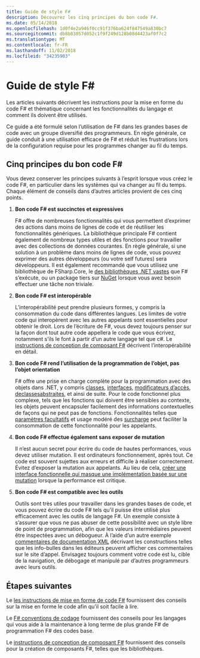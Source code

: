 ```yaml
---
title: Guide de style F#
description: Découvrez les cinq principes du bon code F#.
ms.date: 05/14/2018
ms.openlocfilehash: 1d0f4e2a946f0cc91f376ba624f847549a830bc7
ms.sourcegitcommit: db8b83057d052c1f9f249d128b08d4423af0f7c2
ms.translationtype: MT
ms.contentlocale: fr-FR
ms.lasthandoff: 11/02/2018
ms.locfileid: "34235903"
---
```

# <a name="f-style-guide"></a>Guide de style F#

Les articles suivants décrivent les instructions pour la mise en forme du code F# et thématique concernant les fonctionnalités du langage et comment ils doivent être utilisés.

Ce guide a été formulé selon l’utilisation de F# dans les grandes bases de code avec un groupe diversifié des programmeurs. En règle générale, ce guide conduit à une utilisation efficace de F# et réduit les frustrations lors de la configuration requise pour les programmes changer au fil du temps.

## <a name="five-principles-of-good-f-code"></a>Cinq principes du bon code F#

Vous devez conserver les principes suivants à l’esprit lorsque vous créez le code F#, en particulier dans les systèmes qui va changer au fil du temps. Chaque élément de conseils dans d’autres articles provient de ces cinq points.

1. **Bon code F# est succinctes et expressives**

    F# offre de nombreuses fonctionnalités qui vous permettent d’exprimer des actions dans moins de lignes de code et de réutiliser les fonctionnalités génériques. La bibliothèque principale F# contient également de nombreux types utiles et des fonctions pour travailler avec des collections de données courantes. En règle générale, si une solution à un problème dans moins de lignes de code, vous pouvez exprimer des autres développeurs (ou votre self futures) sera développeurs. Il est également recommandé que vous utilisez une bibliothèque de FSharp.Core, le [des bibliothèques .NET vastes](https://docs.microsoft.com/dotnet/api/) que F# s’exécute, ou un package tiers sur [NuGet](https://www.nuget.org/) lorsque vous avez besoin effectuer une tâche non triviale.

2. **Bon code F# est interopérable**

    L’interopérabilité peut prendre plusieurs formes, y compris la consommation du code dans différentes langues. Les limites de votre code qui interopèrent avec les autres appelants sont essentielles pour obtenir le droit. Lors de l’écriture de F#, vous devez toujours penser sur la façon dont tout autre code appellera le code que vous écrivez, notamment s’ils le font à partir d’un autre langage tel que c#. Le [instructions de conception de composant F#](component-design-guidelines.md) décrivent l’interopérabilité en détail.

3. **Bon code F# rend l’utilisation de la programmation de l’objet, pas l’objet orientation**

    F# offre une prise en charge complète pour la programmation avec des objets dans .NET, y compris [classes](../language-reference/classes.md), [interfaces](../language-reference/interfaces.md), [modificateurs d’accès](../language-reference/access-control.md), [declassesabstraites](../language-reference/abstract-classes.md), et ainsi de suite. Pour le code fonctionnel plus complexe, tels que les fonctions qui doivent être sensibles au contexte, les objets peuvent encapsuler facilement des informations contextuelles de façons qui ne peut pas de fonctions. Fonctionnalités telles que [paramètres facultatifs](../language-reference/members/methods.md#optional-arguments) et usage modéré des [surcharge](../language-reference/members/methods.md#overloaded-methods) peut faciliter la consommation de cette fonctionnalité pour les appelants.

4. **Bon code F# effectue également sans exposer de mutation**

    Il n’est aucun secret pour écrire du code de hautes performances, vous devez utiliser mutation. Il est ordinateurs fonctionnement, après tout. Ce code est souvent sujettes aux erreurs et difficile à réaliser correctement. Évitez d’exposer la mutation aux appelants. Au lieu de cela, [créer une interface fonctionnelle qui masque une implémentation basée sur une mutation](conventions.md#performance) lorsque la performance est critique.

5. **Bon code F# est compatible avec les outils**

    Outils sont très utiles pour travailler dans les grandes bases de code, et vous pouvez écrire du code F# tels qu’il puisse être utilisé plus efficacement avec les outils de langage F#. Un exemple consiste à s’assurer que vous ne pas abuser de cette possibilité avec un style libre de point de programmation, afin que les valeurs intermédiaires peuvent être inspectées avec un débogueur. À l’aide d’un autre exemple [commentaires de documentation XML](../language-reference/xml-documentation.md) décrivant les constructions telles que les info-bulles dans les éditeurs peuvent afficher ces commentaires sur le site d’appel. Envisagez toujours comment votre code est lu, cible de la navigation, de débogage et manipulé par d’autres programmeurs avec leurs outils.

## <a name="next-steps"></a>Étapes suivantes

Le [les instructions de mise en forme de code F#](formatting.md) fournissent des conseils sur la mise en forme le code afin qu’il soit facile à lire.

Le [F# conventions de codage](conventions.md) fournissent des conseils pour les langages qui vous aide à la maintenance à long terme de plus grande F# de programmation F# des codes base.

Le [instructions de conception de composant F#](component-design-guidelines.md) fournissent des conseils pour la création de composants F#, telles que les bibliothèques.
